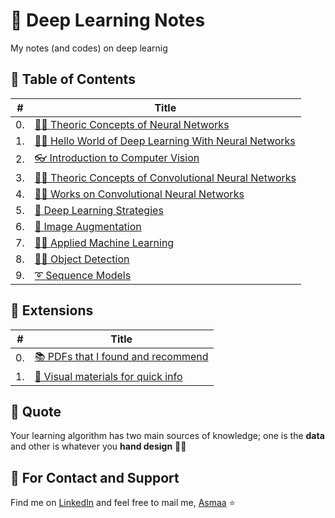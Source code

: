 # 💫 Deep Learning Notes
My notes (and codes) on deep learnig

## 📑 Table of Contents

| #  | Title                                                                   |
| -- |-------------------------------------------------------------------------|
| 0. | [👩‍🏫 Theoric Concepts of Neural Networks](./0-NNConcepts)                |
| 1. | [🙋‍♀️ Hello World of Deep Learning With Neural Networks](./1-HelloWorld)  |
| 2. | [👓 Introduction to Computer Vision](./2-Intro2ComputerVision)          |
| 3. | [👩‍🏫 Theoric Concepts of Convolutional Neural Networks](./3-CNNConcepts) |
| 4. | [👩‍🔧 Works on Convolutional Neural Networks](./4-CNNWorks)               |
| 5. | [🚙 Deep Learning Strategies](./5-TransferLearning)                     |
| 6. | [🤡 Image Augmentation](./6-ImageAugmentation)                          |
| 7. | [👷‍♀️ Applied Machine Learning](./7-AppliedML)                            |
| 8. | [🕵️‍♀️ Object Detection](./8-ObjectDetection)                              |
| 9. | [➰ Sequence Models](./9-SequenceModels)                                |

## 💉 Extensions
| #  | Title                                                                   |
| -- |-------------------------------------------------------------------------|
| 0. | [📚 PDFs that I found and recommend](./Z-UsefulPDFs)                   |
| 1. | [👀 Visual materials for quick info](./Z-QuickVisualInfo)              |

## 🙌 Quote
Your learning algorithm has two main sources of knowledge; one is the **data** and other is whatever you **hand design** 🤔🚀

## 🤝 For Contact and Support
Find me on [LinkedIn](https://www.linkedin.com/in/asmaa-mirkhan/) and feel free to mail me, [Asmaa](mailto:asmaamirkhan.am@gmail.com) :star: